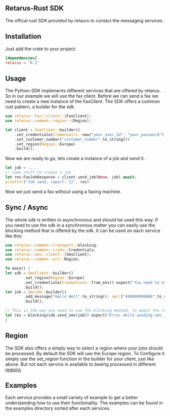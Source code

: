 ## Retarus-Rust SDK
The offical rust SDK provided by retaurs to contact the messaging services.

## Installation
Just add the crate to your project:

```toml
[dependencies]
retarus = "0.1"
```



## Usage
The Python-SDK implements different services that are offered by retarus. So in our example we will use the fax client. Before we can send a fax we need to create a new instance of the FaxClient. The SDK offers a common rust pattern, a builder for the sdk.

```rust
use retarus::fax::client::{FaxClient};
use retarus::common::region::{Region};

let client = FaxClient::builder()
    .set_credentiale(Credentails::new("your_user_id", "your_password"))
    .set_customer_number("customer_number".to_string())
    .set_region(Region::Europe)
    .build();
```

Now we are ready to go, lets create a instance of a job and send it.

```rust
let job = ....
// some stuff to create a job
let res:FaxJobResponse = client.send_job(None, job).await;
println!("Job send, report: {}", res)
```
Now we just send a fax without using a faxing machine.

## Sync / Async
The whole sdk is written in asynchronous and should be used this way. If you need to use the sdk in a synchronous matter you can easily use the blocking method that is offered by the sdk. It can be used on each service like this:

```rust
use retarus::common::transport::blocking;
use retarus::common::creds::Credentials;
use retarus::sms::client::{SmsClient};
use retarus::common::uri::Region;

fn main() {
let sdk = SmsClient::builder()
        .set_region(Region::Europe)
        .set_credentiale(Credentials::from_env().expect("You need to export your credentials"))
        .build();
let job = SmsJob::builder()
        .add_message("Hallo Welt".to_string(), vec!["490000000000".to_string()])
        .build();

// This is the way you need to use the blocking method, to await the result in the current thread.
let res = blocking(sdk.send_sms(job)).expect("Error while sending sms job");
}
```

## Region
The SDK also offers a simply way to select a region where your jobs should be processed. By default the SDK will use the Europe region.
To Configure it simply use the set_region function in the builder for your client, just like above. But not each service is available to beeing processed in different [regions](retarus/src/general/uri.rs)

## Examples
Each service provides a small variety of example to get a better understanding how to use their functionality. The examples can be found in the examples directory sorted after each services.